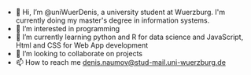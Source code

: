 - 👋 Hi, I’m @uniWuerDenis, a university student at Wuerzburg. I'm currently doing my master's degree in information systems.
- 👀 I’m interested in programming
- 🌱 I’m currently learning python and R for data science and JavaScript, Html and CSS for Web App development
- 💞️ I’m looking to collaborate on projects
- 📫 How to reach me denis.naumov@stud-mail.uni-wuerzburg.de

<!---
uniWuerDenis/uniWuerDenis is a ✨ special ✨ repository because its `README.md` (this file) appears on your GitHub profile.
You can click the Preview link to take a look at your changes.
--->
